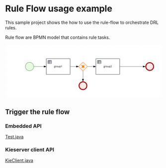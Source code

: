 Rule Flow usage example
=======================

This sample project shows the how to use the rule-flow to orchestrate DRL rules.

Rule flow are BPMN model that contains rule tasks.

![flow](src/main/resources/com/myspace/ruleflow/ruleflow.RuleFlow-svg.svg)


Trigger the rule flow
------------------------

### Embedded API

[Test.java](https://github.com/dmarrazzo/ruleflow/blob/master/src/test/java/com/myspace/ruleflow/Test.java)

### Kieserver client API

[KieClient.java](https://github.com/dmarrazzo/ruleflow/blob/master/src/test/java/com/myspace/ruleflow/KieClient.java)